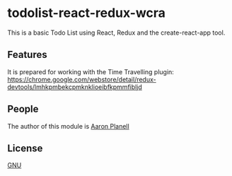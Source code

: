 # todolist-react-redux-wcra

This is a basic Todo List using React, Redux and the create-react-app tool.


## Features

It is prepared for working with the Time Travelling plugin:
https://chrome.google.com/webstore/detail/redux-devtools/lmhkpmbekcpmknklioeibfkpmmfibljd


## People

The author of this module is [Aaron Planell](mailto:aaronplanell@gmail.com)


## License

  [GNU](LICENSE)

